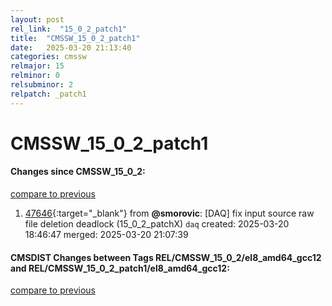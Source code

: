 ```yaml
---
layout: post
rel_link:  "15_0_2_patch1"
title:  "CMSSW_15_0_2_patch1"
date:   2025-03-20 21:13:40
categories: cmssw
relmajor: 15
relminor: 0
relsubminor: 2
relpatch: _patch1
---
```


# CMSSW_15_0_2_patch1
#### Changes since CMSSW_15_0_2:
[compare to previous](https://github.com/cms-sw/cmssw/compare/CMSSW_15_0_2...CMSSW_15_0_2_patch1)



1. [47646](http://github.com/cms-sw/cmssw/pull/47646){:target="_blank"}  from **@smorovic**: [DAQ] fix input source raw file deletion deadlock (15_0_2_patchX) `daq` created: 2025-03-20 18:46:47 merged: 2025-03-20 21:07:39

#### CMSDIST Changes between Tags REL/CMSSW_15_0_2/el8_amd64_gcc12 and REL/CMSSW_15_0_2_patch1/el8_amd64_gcc12:
[compare to previous](https://github.com/cms-sw/cmsdist/compare/REL/CMSSW_15_0_2/el8_amd64_gcc12...REL/CMSSW_15_0_2_patch1/el8_amd64_gcc12)


